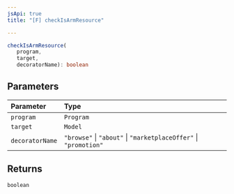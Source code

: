 ```yaml
---
jsApi: true
title: "[F] checkIsArmResource"

---
```

```ts
checkIsArmResource(
   program, 
   target, 
   decoratorName): boolean
```

## Parameters

| Parameter | Type |
| :------ | :------ |
| `program` | `Program` |
| `target` | `Model` |
| `decoratorName` | `"browse"` \| `"about"` \| `"marketplaceOffer"` \| `"promotion"` |

## Returns

`boolean`
